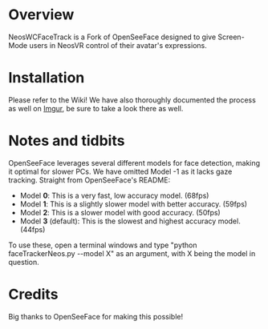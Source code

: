 # Overview

NeosWCFaceTrack is a Fork of OpenSeeFace designed to give Screen-Mode users in NeosVR control of their avatar's expressions. 

# Installation

Please refer to the Wiki! We have also thoroughly documented the process as well on [Imgur](https://imgur.com/a/RUiewxc), be sure to take a look there as well.

# Notes and tidbits

OpenSeeFace leverages several different models for face detection, making it optimal for slower PCs. We have omitted Model -1 as it lacks gaze tracking. Straight from OpenSeeFace's README:

* Model **0**: This is a very fast, low accuracy model. (68fps)
* Model **1**: This is a slightly slower model with better accuracy. (59fps)
* Model **2**: This is a slower model with good accuracy. (50fps)
* Model **3** (default): This is the slowest and highest accuracy model. (44fps)

To use these, open a terminal windows and type "python faceTrackerNeos.py --model X" as an argument, with X being the model in question. 

# Credits

Big thanks to OpenSeeFace for making this possible! 
